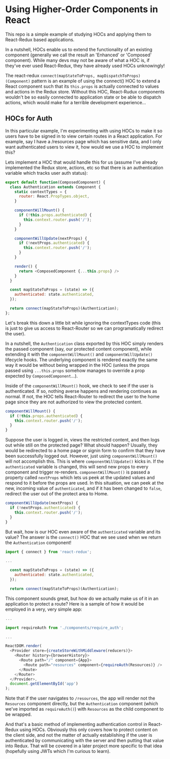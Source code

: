 # Using Higher-Order Components in React

This repo is a simple example of studying HOCs and applying them to React-Redux based applications.

In a nutshell, HOCs enable us to extend the functionality of an existing component (generally we call the result an 'Enhanced' or 'Composed' component). While many devs may not be aware of what a HOC is, if they've ever used React-Redux, they have already used HOCs unknowingly!

The react-redux `connect(mapStateToProps, mapDispatchToProps)(Component)` pattern is an example of using the connect() HOC to extend a React component such that its `this.props` is actually connected to values and actions in the Redux store. Without this HOC, React-Rudux components wouldn't be so easily connected to application state or be able to dispatch actions, which would make for a terrible development experience...

## HOCs for Auth
In this particular example, I'm experimenting with using HOCs to make it so users have to be signed in to view certain routes in a React application. For example, say I have a /resources page which has sensitive data, and I only want authenticated users to view it, how would we use a HOC to implement this?

Lets implement a HOC that would handle this for us (assume I've already implemented the Redux store, actions, etc so that there is an authentication variable which tracks user auth status):

```JavaScript
export default function(ComposedComponent) {
  class Authentication extends Component {
    static contextTypes = {
      router: React.PropTypes.object,
    }

    componentWillMount() {
      if (!this.props.authenticated) {
        this.context.router.push('/');
      }
    }

    componentWillUpdate(nextProps) {
      if (!nextProps.authenticated) {
        this.context.router.push('/');
      }
    }

    render() {
      return <ComposedComponent {...this.props} />
    }
  }

  const mapStateToProps = (state) => ({
    authenticated: state.authenticated,
  });

  return connect(mapStateToProps)(Authentication);
};
```

Let's break this down a little bit while ignoring the contextTypes code (this is just to give us access to React-Router so we can programatically redirect the user).

In a nutshell, the `Authentication` class exported by this HOC simply renders the passed component (say, our protected content component), while extending it with the `componentWillMount()` and `componentWillUpdate()` lifecycle hooks. The underlying component is rendered exactly the same way it would be without being wrapped in the HOC (unless the props passed using `...this.props` somehow manages to override a prop expected by `ComposedComponent`...).

Inside of the `componentWillMount()` hook, we check to see if the user is authenticated. If so, nothing averse happens and rendering continues as normal. If not, the HOC tells React-Router to redirect the user to the home page since they are not authorized to view the protected content.
```JavaScript
componentWillMount() {
  if (!this.props.authenticated) {
    this.context.router.push('/');
  }
}
```

Suppose the user is logged in, views the restricted content, and then logs out while still on the protected page? What should happen? Usually, they would be redirected to a home page or signin form to confirm that they have been successfully logged out. However, just using `componentWillMount()` will not accomplish this. This is where `componentWillUpdate()` kicks in. If the `authenticated` variable is changed, this will send new props to every component and trigger re-renders. `componentWillMount()` is passed a property called `nextProps` which lets us peek at the updated values and respond to it before the props are used. In this situation, we can peek at the new, incoming value of `authenticated`, and if it has been changed to `false`, redirect the user out of the protect area to Home.
```JavaScript
componentWillUpdate(nextProps) {
  if (!nextProps.authenticated) {
    this.context.router.push('/');
  }
}
```
But wait, how is our HOC even aware of the `authenticated` variable and its value? The answer is the `connect()` HOC that we see used when we return the `Authentication` component!
```JavaScript
import { connect } from 'react-redux';

...

  const mapStateToProps = (state) => ({
    authenticated: state.authenticated,
  });

  return connect(mapStateToProps)(Authentication);
```

This component sounds great, but how do we actually make us of it in an application to protect a route? Here is a sample of how it would be employed in a very, very simple app:

```JavaScript
...

import requireAuth from './components/require_auth';

...

ReactDOM.render(
  <Provider store={createStoreWithMiddleware(reducers)}>
    <Router history={browserHistory}>
      <Route path="/" component={App}>
        <Route path="resources" component={requireAuth(Resources)} />
      </Route>
    </Router>
  </Provider>,
  document.getElementById('app')
);
```

Note that if the user navigates to `/resources`, the app will render not the `Resources` component directly, but the `Authentication` component (which we've imported as `requireAuth()`) with `Resources` as the child component to be wrapped.

And that's a basic method of implementing authentication control in React-Redux using HOCs. Obviously this only covers how to protect content on the client side, and not the matter of actually establishing if the user is authenticated by communicating with the server and then putting that value into Redux. That will be covered in a later project more specific to that idea (hopefully using JWTs which I'm curious to learn).
